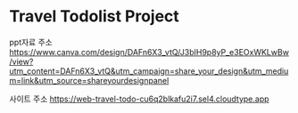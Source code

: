 # Travel Todolist Project

ppt자료 주소
https://www.canva.com/design/DAFn6X3_vtQ/J3bIH9p8yP_e3EOxWKLwBw/view?utm_content=DAFn6X3_vtQ&utm_campaign=share_your_design&utm_medium=link&utm_source=shareyourdesignpanel

사이트 주소
https://web-travel-todo-cu6q2blkafu2i7.sel4.cloudtype.app
